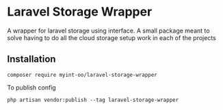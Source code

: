 # Laravel Storage Wrapper
A wrapper for laravel storage using interface. A small package meant to solve having to do all the cloud storage setup work in each of the projects

## Installation
```
composer require myint-oo/laravel-storage-wrapper
```

To publish config
```
php artisan vendor:publish --tag laravel-storage-wrapper
```


